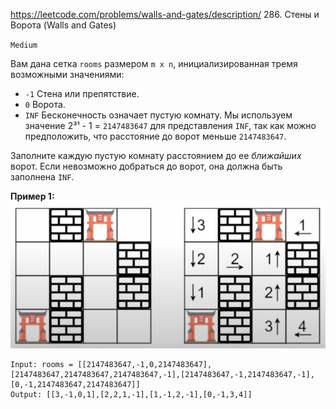 https://leetcode.com/problems/walls-and-gates/description/
286. Стены и Ворота (Walls and Gates)

`Medium`

Вам дана сетка `rooms` размером `m x n`, инициализированная тремя возможными значениями:
*   `-1` Стена или препятствие.
*   `0` Ворота.
*   `INF` Бесконечность означает пустую комнату. Мы используем значение 2³¹ - 1 = `2147483647` для представления `INF`, так как можно предположить, что расстояние до ворот меньше `2147483647`.

Заполните каждую пустую комнату расстоянием до ее *ближайших* ворот. Если невозможно добраться до ворот, она должна быть заполнена `INF`.

**Пример 1:**\
![img.png](img.png)
```
Input: rooms = [[2147483647,-1,0,2147483647],[2147483647,2147483647,2147483647,-1],[2147483647,-1,2147483647,-1],[0,-1,2147483647,2147483647]]
Output: [[3,-1,0,1],[2,2,1,-1],[1,-1,2,-1],[0,-1,3,4]]
```